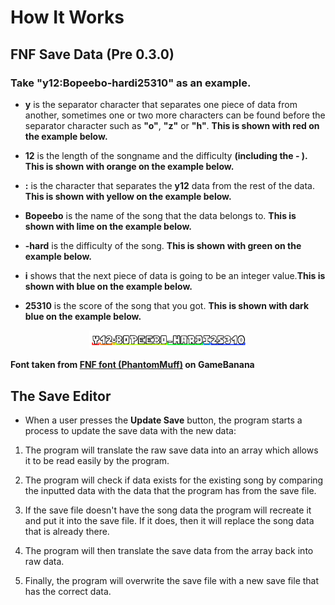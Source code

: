# How It Works

## FNF Save Data (Pre 0.3.0)
  
  ### Take "y12:Bopeebo-hardi25310" as an example.

  - **y** is the separator character that separates one piece of data from another, sometimes one or two more characters can be found before the separator character such as **"o"**, **"z"** or **"h"**. **This is shown with red on the example below.**

  - **12** is the length of the songname and the difficulty **(including the - ).** **This is shown with orange on the example below.**

  - **:** is the character that separates the **y12** data from the rest of the data. **This is shown with yellow on the example below.**

  - **Bopeebo** is the name of the song that the data belongs to. **This is shown with lime on the example below.**

  - **-hard** is the difficulty of the song. **This is shown with green on the example below.**

  - **i** shows that the next piece of data is going to be an integer value.**This is shown with blue on the example below.**

  - **25310** is the score of the song that you got. **This is shown with dark blue on the example below.**

  <p align="center">
  <img width="50%" height="50%"  
  src="https://github.com/JugieNoob/FunkinSaveEditor/blob/main/markdownstuff/images/dataexample.png">
  </p>
  
  
  **Font taken from [FNF font (PhantomMuff)](https://gamebanana.com/tools/7763) on GameBanana**

## The Save Editor

  - When a user presses the **Update Save** button, the program starts a process to update the save data with the new data:

  1. The program will translate the raw save data into an array which allows it to be read easily by the program.

  2. The program will check if data exists for the existing song by comparing the inputted data with the data that the program has from the save file.

  3. If the save file doesn't have the song data the program will recreate it and put it into the save file. If it does, then it will replace the song data that is already there.

  4. The program will then translate the save data from the array back into raw data.

  5. Finally, the program will overwrite the save file with a new save file that has the correct data.

